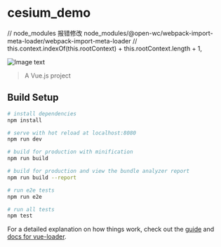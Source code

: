 # cesium_demo

// node_modules 报错修改
node_modules/@open-wc/webpack-import-meta-loader/webpack-import-meta-loader    // this.context.indexOf(this.rootContext) + this.rootContext.length + 1,

![Image text](https://gitee.com/wangkewei1993/cesium-only/raw/main/config/%E5%BE%AE%E4%BF%A1%E6%88%AA%E5%9B%BE_20220120105943.png)

> A Vue.js project

## Build Setup

``` bash
# install dependencies
npm install

# serve with hot reload at localhost:8080
npm run dev

# build for production with minification
npm run build

# build for production and view the bundle analyzer report
npm run build --report

# run e2e tests
npm run e2e

# run all tests
npm test
```

For a detailed explanation on how things work, check out the [guide](http://vuejs-templates.github.io/webpack/) and [docs for vue-loader](http://vuejs.github.io/vue-loader).


